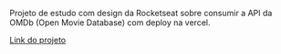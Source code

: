 Projeto de estudo com design da Rocketseat sobre consumir a API da OMDb (Open Movie Database) com deploy na vercel.

[Link do projeto](https://rocketflix-orpin.vercel.app)
